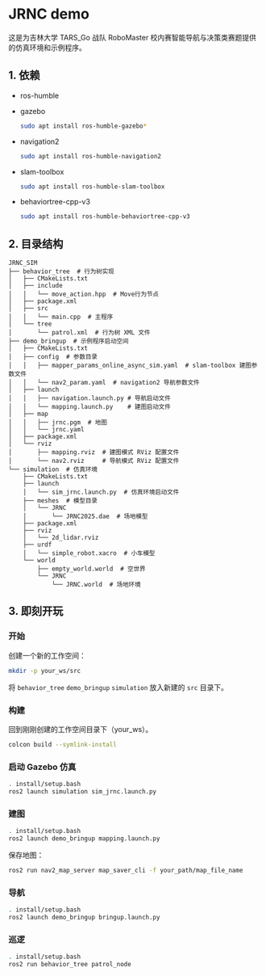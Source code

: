 # JRNC demo

这是为吉林大学 TARS_Go 战队 RoboMaster 校内赛智能导航与决策类赛题提供的仿真环境和示例程序。

## 1. 依赖

- ros-humble
- gazebo
    ```bash
    sudo apt install ros-humble-gazebo*
    ```
- navigation2

    ```bash
    sudo apt install ros-humble-navigation2
    ```

- slam-toolbox
  
    ```bash
    sudo apt install ros-humble-slam-toolbox
    ```

- behaviortree-cpp-v3

    ```bash
    sudo apt install ros-humble-behaviortree-cpp-v3
    ```

## 2. 目录结构

```
JRNC_SIM
├── behavior_tree  # 行为树实现
│   ├── CMakeLists.txt
│   ├── include
│   │   └── move_action.hpp  # Move行为节点
│   ├── package.xml
│   ├── src
│   │   └── main.cpp  # 主程序
│   └── tree
│       └── patrol.xml  # 行为树 XML 文件
├── demo_bringup  # 示例程序启动空间
│   ├── CMakeLists.txt
│   ├── config  # 参数目录
│   │   ├── mapper_params_online_async_sim.yaml  # slam-toolbox 建图参数文件
│   │   └── nav2_param.yaml  # navigation2 导航参数文件
│   ├── launch
│   │   ├── navigation.launch.py # 导航启动文件
│   │   └── mapping.launch.py    # 建图启动文件
│   ├── map
│   │   ├── jrnc.pgm  # 地图
│   │   └── jrnc.yaml
│   ├── package.xml
│   └── rviz
│       ├── mapping.rviz  # 建图模式 RViz 配置文件
│       └── nav2.rviz     # 导航模式 RViz 配置文件
└── simulation  # 仿真环境
    ├── CMakeLists.txt
    ├── launch
    │   └── sim_jrnc.launch.py  # 仿真环境启动文件
    ├── meshes  # 模型目录
    │   └── JRNC
    │       └── JRNC2025.dae  # 场地模型
    ├── package.xml
    ├── rviz
    │   └── 2d_lidar.rviz
    ├── urdf
    │   └── simple_robot.xacro  # 小车模型
    └── world
        ├── empty_world.world  # 空世界
        └── JRNC
            └── JRNC.world  # 场地环境
```

## 3. 即刻开玩

### 开始

创建一个新的工作空间：
```bash
mkdir -p your_ws/src
```

将 `behavior_tree` `demo_bringup` `simulation` 放入新建的 `src` 目录下。

### 构建

回到刚刚创建的工作空间目录下（your_ws）。

```bash
colcon build --symlink-install
```

### 启动 Gazebo 仿真

```bash
. install/setup.bash
ros2 launch simulation sim_jrnc.launch.py
```

### 建图

```bash
. install/setup.bash
ros2 launch demo_bringup mapping.launch.py 
```

保存地图：

```bash
ros2 run nav2_map_server map_saver_cli -f your_path/map_file_name
```

### 导航

```bash
. install/setup.bash
ros2 launch demo_bringup bringup.launch.py 
```

### 巡逻

```bash
. install/setup.bash
ros2 run behavior_tree patrol_node
```